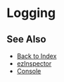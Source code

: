 # Logging

<!-- PAGE IS TODO -->

## See Also

* [Back to Index](../index.md)
* [ezInspector](../tools/inspector.md)
* [Console](console.md)